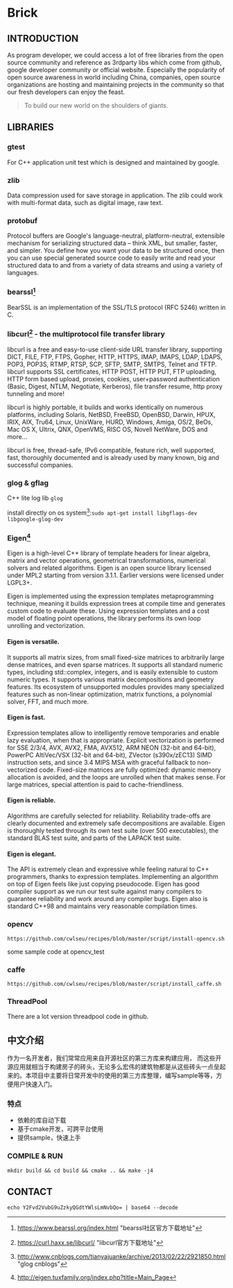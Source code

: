 # Brick

## INTRODUCTION

As program developer, we could access a lot of free libraries from the open source community and reference as 3rdparty libs which come from github, google developer community or official website. 
Especially the popularity of open source awareness in world including China, companies, open source organizations are hosting and maintaining projects in the community so that our fresh developers can enjoy the feast.

> To build our new world on the shoulders of giants.

## LIBRARIES

### gtest

For C++ application unit test which is designed and maintained by google.

### zlib 

Data compression used for save storage in application. The zlib could work with multi-format 
data, such as digital image, raw text.

### protobuf

Protocol buffers are Google's language-neutral, platform-neutral, extensible mechanism for serializing structured data – think XML, but smaller, faster, and simpler. You define how you want your data to be structured once, then you can use special generated source code to easily write and read your structured data to and from a variety of data streams and using a variety of languages.

### bearssl[^1]
BearSSL is an implementation of the SSL/TLS protocol (RFC 5246) written in C. 


### libcurl[^2] - the multiprotocol file transfer library
libcurl is a free and easy-to-use client-side URL transfer library, supporting DICT, FILE, FTP, FTPS, Gopher, HTTP, HTTPS, IMAP, IMAPS, LDAP, LDAPS, POP3, POP3S, RTMP, RTSP, SCP, SFTP, SMTP, SMTPS, Telnet and TFTP. libcurl supports SSL certificates, HTTP POST, HTTP PUT, FTP uploading, HTTP form based upload, proxies, cookies, user+password authentication (Basic, Digest, NTLM, Negotiate, Kerberos), file transfer resume, http proxy tunneling and more!

libcurl is highly portable, it builds and works identically on numerous platforms, including Solaris, NetBSD, FreeBSD, OpenBSD, Darwin, HPUX, IRIX, AIX, Tru64, Linux, UnixWare, HURD, Windows, Amiga, OS/2, BeOs, Mac OS X, Ultrix, QNX, OpenVMS, RISC OS, Novell NetWare, DOS and more...

libcurl is free, thread-safe, IPv6 compatible, feature rich, well supported, fast, thoroughly documented and is already used by many known, big and successful companies.

### glog & gflag
C++ lite log lib `glog`

install directly on os system[^3]:`sudo apt-get install libgflags-dev libgoogle-glog-dev`

### Eigen[^4]
Eigen is a high-level C++ library of template headers for linear algebra, matrix and vector operations, geometrical transformations, numerical solvers and related algorithms. Eigen is an open source library licensed under MPL2 starting from version 3.1.1. Earlier versions were licensed under LGPL3+.

Eigen is implemented using the expression templates metaprogramming technique, meaning it builds expression trees at compile time and generates custom code to evaluate these. Using expression templates and a cost model of floating point operations, the library performs its own loop unrolling and vectorization.



#### Eigen is versatile.

It supports all matrix sizes, from small fixed-size matrices to arbitrarily large dense matrices, and even sparse matrices.
It supports all standard numeric types, including std::complex, integers, and is easily extensible to custom numeric types.
It supports various matrix decompositions and geometry features.
Its ecosystem of unsupported modules provides many specialized features such as non-linear optimization, matrix functions, a polynomial solver, FFT, and much more.

#### Eigen is fast.

Expression templates allow to intelligently remove temporaries and enable lazy evaluation, when that is appropriate.
Explicit vectorization is performed for SSE 2/3/4, AVX, AVX2, FMA, AVX512, ARM NEON (32-bit and 64-bit), PowerPC AltiVec/VSX (32-bit and 64-bit), ZVector (s390x/zEC13) SIMD instruction sets, and since 3.4 MIPS MSA with graceful fallback to non-vectorized code.
Fixed-size matrices are fully optimized: dynamic memory allocation is avoided, and the loops are unrolled when that makes sense.
For large matrices, special attention is paid to cache-friendliness.

#### Eigen is reliable.

Algorithms are carefully selected for reliability. Reliability trade-offs are clearly documented and extremely safe decompositions are available.
Eigen is thoroughly tested through its own test suite (over 500 executables), the standard BLAS test suite, and parts of the LAPACK test suite.

#### Eigen is elegant.

The API is extremely clean and expressive while feeling natural to C++ programmers, thanks to expression templates.
Implementing an algorithm on top of Eigen feels like just copying pseudocode.
Eigen has good compiler support as we run our test suite against many compilers to guarantee reliability and work around any compiler bugs. Eigen also is standard C++98 and maintains very reasonable compilation times.

### opencv

`https://github.com/cwlseu/recipes/blob/master/script/install-opencv.sh`

some sample code at opencv_test

### caffe

`https://github.com/cwlseu/recipes/blob/master/script/install_caffe.sh`

### ThreadPool
There are a lot version threadpool code in github.

## 中文介绍
作为一名开发者，我们常常应用来自开源社区的第三方库来构建应用， 而这些开源应用就相当于构建房子的砖头，无论多么宏伟的建筑物都是从这些砖头一点垒起来的。本项目中主要将日常开发中的使用的第三方库整理，编写sample等等，方便用户快速入门。

### 特点
- 依赖的库自动下载
- 基于cmake开发，可跨平台使用
- 提供sample，快速上手

### COMPILE & RUN

`mkdir build && cd build && cmake .. && make -j4`

## CONTACT

`echo Y2Fvd2VubG9uZzkyQGdtYWlsLmNvbQo= | base64 --decode`

[^1]: https://www.bearssl.org/index.html "bearssl社区官方下载地址"
[^2]: https://curl.haxx.se/libcurl/ "libcurl官方下载地址"
[^3]: http://www.cnblogs.com/tianyajuanke/archive/2013/02/22/2921850.html "glog cnblogs"
[^4]: http://eigen.tuxfamily.org/index.php?title=Main_Page